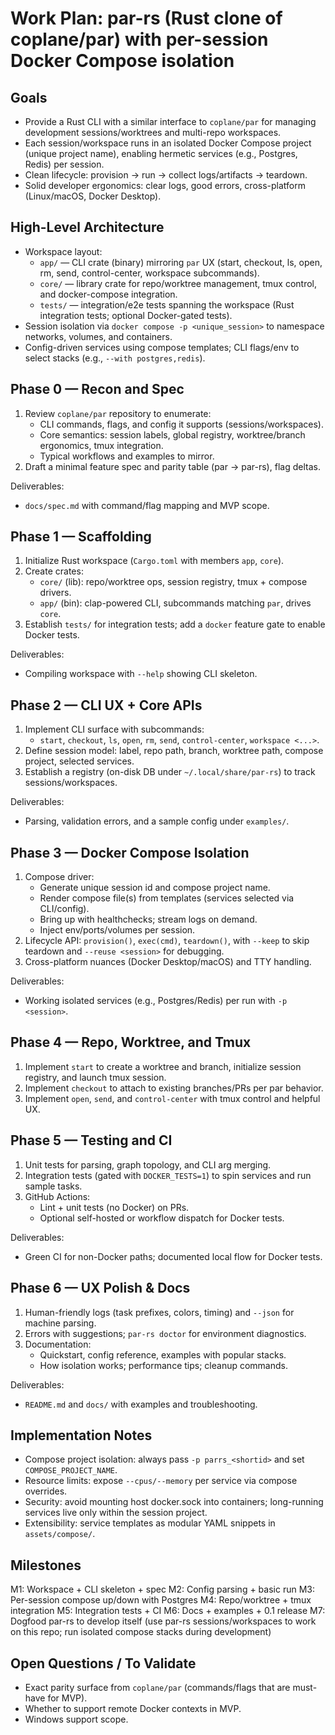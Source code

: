 # Work Plan: par-rs (Rust clone of coplane/par) with per-session Docker Compose isolation

## Goals
- Provide a Rust CLI with a similar interface to `coplane/par` for managing development sessions/worktrees and multi-repo workspaces.
- Each session/workspace runs in an isolated Docker Compose project (unique project name), enabling hermetic services (e.g., Postgres, Redis) per session.
- Clean lifecycle: provision -> run -> collect logs/artifacts -> teardown.
- Solid developer ergonomics: clear logs, good errors, cross-platform (Linux/macOS, Docker Desktop).

## High-Level Architecture
- Workspace layout:
  - `app/` — CLI crate (binary) mirroring `par` UX (start, checkout, ls, open, rm, send, control-center, workspace subcommands).
  - `core/` — library crate for repo/worktree management, tmux control, and docker-compose integration.
  - `tests/` — integration/e2e tests spanning the workspace (Rust integration tests; optional Docker-gated tests).
- Session isolation via `docker compose -p <unique_session>` to namespace networks, volumes, and containers.
- Config-driven services using compose templates; CLI flags/env to select stacks (e.g., `--with postgres,redis`).

## Phase 0 — Recon and Spec
1. Review `coplane/par` repository to enumerate:
   - CLI commands, flags, and config it supports (sessions/workspaces).
   - Core semantics: session labels, global registry, worktree/branch ergonomics, tmux integration.
   - Typical workflows and examples to mirror.
2. Draft a minimal feature spec and parity table (par -> par-rs), flag deltas.

Deliverables:
- `docs/spec.md` with command/flag mapping and MVP scope.

## Phase 1 — Scaffolding
1. Initialize Rust workspace (`Cargo.toml` with members `app`, `core`).
2. Create crates:
   - `core/` (lib): repo/worktree ops, session registry, tmux + compose drivers.
   - `app/` (bin): clap-powered CLI, subcommands matching `par`, drives `core`.
3. Establish `tests/` for integration tests; add a `docker` feature gate to enable Docker tests.

Deliverables:
- Compiling workspace with `--help` showing CLI skeleton.

## Phase 2 — CLI UX + Core APIs
1. Implement CLI surface with subcommands:
   - `start`, `checkout`, `ls`, `open`, `rm`, `send`, `control-center`, `workspace <...>`.
2. Define session model: label, repo path, branch, worktree path, compose project, selected services.
3. Establish a registry (on-disk DB under `~/.local/share/par-rs`) to track sessions/workspaces.

Deliverables:
- Parsing, validation errors, and a sample config under `examples/`.

## Phase 3 — Docker Compose Isolation
1. Compose driver:
   - Generate unique session id and compose project name.
   - Render compose file(s) from templates (services selected via CLI/config).
   - Bring up with healthchecks; stream logs on demand.
   - Inject env/ports/volumes per session.
2. Lifecycle API: `provision()`, `exec(cmd)`, `teardown()`, with `--keep` to skip teardown and `--reuse <session>` for debugging.
3. Cross-platform nuances (Docker Desktop/macOS) and TTY handling.

Deliverables:
- Working isolated services (e.g., Postgres/Redis) per run with `-p <session>`.

## Phase 4 — Repo, Worktree, and Tmux
1. Implement `start` to create a worktree and branch, initialize session registry, and launch tmux session.
2. Implement `checkout` to attach to existing branches/PRs per par behavior.
3. Implement `open`, `send`, and `control-center` with tmux control and helpful UX.

## Phase 5 — Testing and CI
1. Unit tests for parsing, graph topology, and CLI arg merging.
2. Integration tests (gated with `DOCKER_TESTS=1`) to spin services and run sample tasks.
3. GitHub Actions:
   - Lint + unit tests (no Docker) on PRs.
   - Optional self-hosted or workflow dispatch for Docker tests.

Deliverables:
- Green CI for non-Docker paths; documented local flow for Docker tests.

## Phase 6 — UX Polish & Docs
1. Human-friendly logs (task prefixes, colors, timing) and `--json` for machine parsing.
2. Errors with suggestions; `par-rs doctor` for environment diagnostics.
3. Documentation:
   - Quickstart, config reference, examples with popular stacks.
   - How isolation works; performance tips; cleanup commands.

Deliverables:
- `README.md` and `docs/` with examples and troubleshooting.

## Implementation Notes
- Compose project isolation: always pass `-p parrs_<shortid>` and set `COMPOSE_PROJECT_NAME`.
- Resource limits: expose `--cpus/--memory` per service via compose overrides.
- Security: avoid mounting host docker.sock into containers; long-running services live only within the session project.
- Extensibility: service templates as modular YAML snippets in `assets/compose/`.

## Milestones
M1: Workspace + CLI skeleton + spec
M2: Config parsing + basic run
M3: Per-session compose up/down with Postgres
M4: Repo/worktree + tmux integration
M5: Integration tests + CI
M6: Docs + examples + 0.1 release
M7: Dogfood par-rs to develop itself (use par-rs sessions/workspaces to work on this repo; run isolated compose stacks during development)

## Open Questions / To Validate
- Exact parity surface from `coplane/par` (commands/flags that are must-have for MVP).
- Whether to support remote Docker contexts in MVP.
- Windows support scope.
